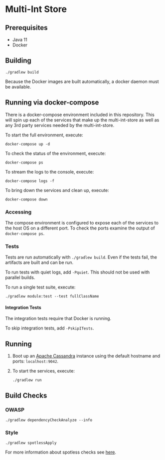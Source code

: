 # Multi-Int Store

## Prerequisites
* Java 11
* Docker

## Building
```
./gradlew build
```
Because the Docker images are built automatically, a docker daemon must be available.

## Running via docker-compose
There is a docker-compose environment included in this repository.
This will spin up each of the services that make up the multi-int-store as well as any 3rd party services needed by the multi-int-store.

To start the full environment, execute:
```
docker-compose up -d
```

To check the status of the environment, execute:
```
docker-compose ps
```

To stream the logs to the console, execute:
```
docker-compose logs -f
```

To bring down the services and clean up, execute:
```
docker-compose down
```

### Accessing

The compose environment is configured to expose each of the services to the host OS on a different port. To check the ports examine the output of `docker-compose ps`.

### Tests
Tests are run automatically with `./gradlew build`. Even if the tests fail, the artifacts are built and can be run.

To run tests with quiet logs, add `-Pquiet`. This should not be used with parallel builds.

To run a single test suite, execute:
```
./gradlew module:test --test fullClassName
```

#### Integration Tests
The integration tests require that Docker is running.

To skip integration tests, add `-PskipITests`.

## Running
1. Boot up an [Apache Cassandra](https://cassandra.apache.org/) instance using the default hostname and ports: `localhost:9042`.

2. To start the services, execute:
	```
	./gradlew run
	```

## Build Checks
### OWASP
```
./gradlew dependencyCheckAnalyze --info
```

### Style
```
./gradlew spotlessApply
```

For more information about spotless checks see [here](https://github.com/diffplug/spotless/tree/master/plugin-gradle#custom-rules).
